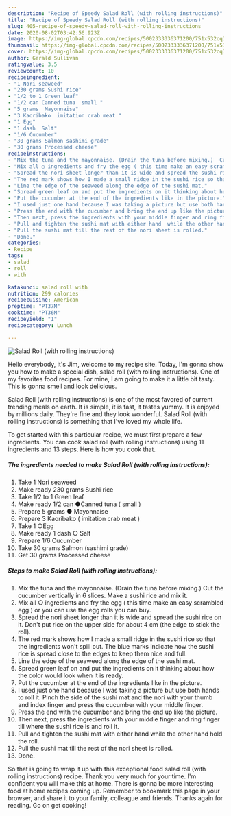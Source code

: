 ```yaml
---
description: "Recipe of Speedy Salad Roll (with rolling instructions)"
title: "Recipe of Speedy Salad Roll (with rolling instructions)"
slug: 405-recipe-of-speedy-salad-roll-with-rolling-instructions
date: 2020-08-02T03:42:56.923Z
image: https://img-global.cpcdn.com/recipes/5002333336371200/751x532cq70/salad-roll-with-rolling-instructions-recipe-main-photo.jpg
thumbnail: https://img-global.cpcdn.com/recipes/5002333336371200/751x532cq70/salad-roll-with-rolling-instructions-recipe-main-photo.jpg
cover: https://img-global.cpcdn.com/recipes/5002333336371200/751x532cq70/salad-roll-with-rolling-instructions-recipe-main-photo.jpg
author: Gerald Sullivan
ratingvalue: 3.5
reviewcount: 10
recipeingredient:
- "1 Nori seaweed"
- "230 grams Sushi rice"
- "1/2 to 1 Green leaf"
- "1/2 can Canned tuna  small "
- "5 grams  Mayonnaise"
- "3 Kaoribako  imitation crab meat "
- "1 Egg"
- "1 dash  Salt"
- "1/6 Cucumber"
- "30 grams Salmon sashimi grade"
- "30 grams Processed cheese"
recipeinstructions:
- "Mix the tuna and the mayonnaise. (Drain the tuna before mixing.)  Cut the cucumber vertically in 6 slices. Make a sushi rice and mix it."
- "Mix all ○ ingredients and fry the egg ( this time make an easy scrambled egg ) or you can use the egg rolls you can buy."
- "Spread the nori sheet longer than it is wide and spread the sushi rice on it. Don&#39;t put rice on the upper side for about 4 cm (the edge to stick the roll)."
- "The red mark shows how I made a small ridge in the sushi rice so that the ingredients won&#39;t spill out. The blue marks indicate how the sushi rice is spread close to the edges to keep them nice and full."
- "Line the edge of the seaweed along the edge of the sushi mat."
- "Spread green leaf on and put the ingredients on it thinking about how the color would look when it is ready."
- "Put the cucumber at the end of the ingredients like in the picture."
- "I used just one hand because I was taking a picture but use both hands to roll it. Pinch the side of the sushi mat and the nori with your thumb and index finger and press the cucumber with your middle finger."
- "Press the end with the cucumber and bring the end up like the picture."
- "Then next, press the ingredients with your middle finger and ring finger till where the sushi rice is and roll it."
- "Pull and tighten the sushi mat with either hand  while the other hand hold the roll."
- "Pull the sushi mat till the rest of the nori sheet is rolled."
- "Done."
categories:
- Recipe
tags:
- salad
- roll
- with

katakunci: salad roll with 
nutrition: 299 calories
recipecuisine: American
preptime: "PT37M"
cooktime: "PT36M"
recipeyield: "1"
recipecategory: Lunch

---
```



![Salad Roll (with rolling instructions)](https://img-global.cpcdn.com/recipes/5002333336371200/751x532cq70/salad-roll-with-rolling-instructions-recipe-main-photo.jpg)

Hello everybody, it's Jim, welcome to my recipe site. Today, I'm gonna show you how to make a special dish, salad roll (with rolling instructions). One of my favorites food recipes. For mine, I am going to make it a little bit tasty. This is gonna smell and look delicious.

Salad Roll (with rolling instructions) is one of the most favored of current trending meals on earth. It is simple, it is fast, it tastes yummy. It is enjoyed by millions daily. They're fine and they look wonderful. Salad Roll (with rolling instructions) is something that I've loved my whole life.




To get started with this particular recipe, we must first prepare a few ingredients. You can cook salad roll (with rolling instructions) using 11 ingredients and 13 steps. Here is how you cook that.

<!--inarticleads1-->

##### The ingredients needed to make Salad Roll (with rolling instructions):

1. Take 1 Nori seaweed
1. Make ready 230 grams Sushi rice
1. Take 1/2 to 1 Green leaf
1. Make ready 1/2 can ●Canned tuna ( small )
1. Prepare 5 grams ● Mayonnaise
1. Prepare 3 Kaoribako ( imitation crab meat )
1. Take 1 ○Egg
1. Make ready 1 dash ○ Salt
1. Prepare 1/6 Cucumber
1. Take 30 grams Salmon (sashimi grade)
1. Get 30 grams Processed cheese




<!--inarticleads2-->

##### Steps to make Salad Roll (with rolling instructions):

1. Mix the tuna and the mayonnaise. (Drain the tuna before mixing.)  Cut the cucumber vertically in 6 slices. Make a sushi rice and mix it.
1. Mix all ○ ingredients and fry the egg ( this time make an easy scrambled egg ) or you can use the egg rolls you can buy.
1. Spread the nori sheet longer than it is wide and spread the sushi rice on it. Don&#39;t put rice on the upper side for about 4 cm (the edge to stick the roll).
1. The red mark shows how I made a small ridge in the sushi rice so that the ingredients won&#39;t spill out. The blue marks indicate how the sushi rice is spread close to the edges to keep them nice and full.
1. Line the edge of the seaweed along the edge of the sushi mat.
1. Spread green leaf on and put the ingredients on it thinking about how the color would look when it is ready.
1. Put the cucumber at the end of the ingredients like in the picture.
1. I used just one hand because I was taking a picture but use both hands to roll it. Pinch the side of the sushi mat and the nori with your thumb and index finger and press the cucumber with your middle finger.
1. Press the end with the cucumber and bring the end up like the picture.
1. Then next, press the ingredients with your middle finger and ring finger till where the sushi rice is and roll it.
1. Pull and tighten the sushi mat with either hand  while the other hand hold the roll.
1. Pull the sushi mat till the rest of the nori sheet is rolled.
1. Done.




So that is going to wrap it up with this exceptional food salad roll (with rolling instructions) recipe. Thank you very much for your time. I'm confident you will make this at home. There is gonna be more interesting food at home recipes coming up. Remember to bookmark this page in your browser, and share it to your family, colleague and friends. Thanks again for reading. Go on get cooking!
